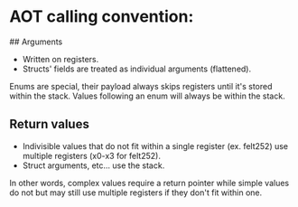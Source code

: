 # AOT calling convention:

## Arguments

  - Written on registers.
  - Structs' fields are treated as individual arguments (flattened).

Enums are special, their payload always skips registers until it's stored within the stack. Values
following an enum will always be within the stack.

## Return values

  - Indivisible values that do not fit within a single register (ex. felt252) use multiple registers
    (x0-x3 for felt252).
  - Struct arguments, etc... use the stack.

In other words, complex values require a return pointer while simple values do not but may still use
multiple registers if they don't fit within one.
